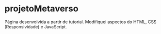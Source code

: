 # projetoMetaverso
 Página desenvolvida a partir de tutorial. Modifiquei aspectos do HTML, CSS (Responsividade) e JavaScript.
